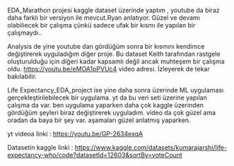 EDA_Marathon projesi kaggle dataset üzerinde yaptım , youtube da biraz daha farklı bir versiyon ile mevcut.Ryan anlatıyor. Güzel ve devamı olabiliecek bir çalışma çünkü sadece ufak bir kısmı ile yapılan bir çalışmaydı..

Analysis de yine youtube dan gördüğüm sonra bir kısmını kendimce değiştirerek uyguladığım diğer proje. Bu dataset Keith tarafından rastgele oluşturulduğu için diğeri kadar kapsamlı değil ancak muhteşem bir çalışma oldu.
https://youtu.be/eMOA1pPVUc4 video adresi. İzleyerek de tekar bakılabilir.


Life Expectancy_EDA_project ise yine daha sonra üzerinde ML uygulaması gerçekleştirilebilecek bir uygulama. yt da bu veri seti üzerine yapılan çalışma da var. ben uygulama yaparken daha çok kaggle üzerinden gördüğüm şeyleri biraz değiştirerek uyguladım. video da çok güzel ama oradan da baya bir şey var. aşamaları güzel anlatmış yaparken. 

yt videoa linki : https://youtu.be/GP-2634exqA

Datasetin kaggle linki : https://www.kaggle.com/datasets/kumarajarshi/life-expectancy-who/code?datasetId=12603&sortBy=voteCount 
